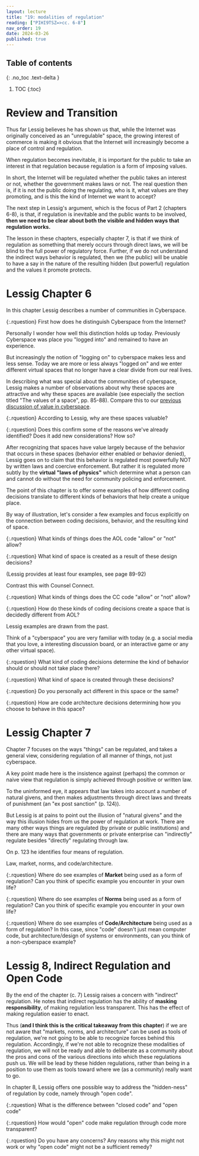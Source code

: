```yaml
---
layout: lecture
title: "19: modalities of regulation"
reading: ["PIHI9TSZ=>cc. 6-8"]
nav_order: 19
date: 2024-03-26
published: true
---
```


## Table of contents
{: .no_toc .text-delta } 
1. TOC 
{:toc}


# Review and Transition

Thus far Lessig believes he has shown us that, while the Internet was originally conceived as an "unregulable" space, the growing interest of commerce is making it obvious that the Internet will increasingly become a place of control and regulation.

When regulation becomes inevitable, it is important for the public to take an interest in that regulation because regulation is a form of imposing values. 

In short, the Internet will be regulated whether the public takes an interest or not, whether the government makes laws or not. The real question then is, if it is not the public doing the regulating, who is it, what values are they promoting, and is this the kind of Internet we want to accept?

The next step in Lessig's argument, which is the focus of Part 2 (chapters 6-8), is that, if regulation is inevitable and the public wants to be involved, **then we need to be clear about both the visible and hidden ways that regulation works.**

The lesson in these chapters, especially chapter 7, is that if we think of regulation as something that merely occurs through direct laws, we will be blind to the full power of regulatory force. Further, if we do not understand the indirect ways behavior is regulated, then we (the public) will be unable to have a say in the nature of the resulting hidden (but powerful) regulation and the values it promote protects. 

# Lessig Chapter 6

In this chapter Lessig describes a number of communities in Cyberspace.

{:.rquestion}
First how does he distinguish Cyberspace from the Internet? 

Personally I wonder how well this distinction holds up today. Previously Cyberspace was place you "logged into" and remained to have an experience. 

But increasingly the notion of "logging on" to cyberspace makes less and less sense. Today we are more or less always "logged on" and we enter different virtual spaces that no longer have a clear divide from our real lives. 

<div class="discussion" markdown="1">

In describing what was special about the communities of cyberspace, Lessig makes a number of observations about why these spaces are attractive and why these spaces are available (see especially the section titled "The values of a space", pp. 85-88). Compare this to our [previous discussion of value in cyberspace](17-code-and-puzzles.html#making-sense-of-value-in-cyberspace).

{:.rquestion} 
According to Lessig, why are these spaces valuable?

{:.rquestion}
Does this confirm some of the reasons we've already identified? Does it add new considerations? How so?

</div>

After recognizing that spaces have value largely because of the behavior that occurs in these spaces (behavior either enabled or behavior denied), Lessig goes on to claim that this behavior is regulated most powerfully NOT by written laws and coercive enforcement. But rather it is regulated more subtly by the **virtual "laws of physics"** which determine what a person can and cannot do without the need for community policing and enforcement.

The point of this chapter is to offer some examples of how different coding decisions translate to different kinds of behaviors that help create a unique place. 

By way of illustration, let's consider a few examples and focus explicitly on the connection between coding decisions, behavior, and the resulting kind of space.

<div class="discussion" markdown="1">

{:.rquestion}
What kinds of things does the AOL code "allow" or "not" allow?

{:.rquestion}
What kind of space is created as a result of these design decisions?

(Lessig provides at least four examples, see page 89-92)

</div>

<div class="discussion" markdown="1">

Contrast this with Counsel Connect.

{:.rquestion}
What kinds of things does the CC code "allow" or "not" allow?

{:.rquestion}
How do these kinds of coding decisions create a space that is decidedly different from AOL?

</div>

<div class="discussion" markdown="1">

Lessig examples are drawn from the past. 

Think of a "cyberspace" you are very familiar with today (e.g. a social media that you love, a interesting discussion board, or an interactive game or any other virtual space).

{:.rquestion}
What kind of coding decisions determine the kind of behavior should or should not take place there? 

{:.rquestion}
What kind of space is created through these decisions? 

{:.rquestion}
Do you personally act different in this space or the same? 

{:.rquestion}
How are code architecture decisions determining how you choose to behave in this space?

</div>

# Lessig Chapter 7

Chapter 7 focuses on the ways "things" can be regulated, and takes a general view, considering regulation of all manner of things, not just cyberspace.

A key point made here is the insistence against (perhaps) the common or naive view that regulation is simply achieved through positive or written law.

To the uninformed eye, it appears that law takes into account a number of natural givens, and then makes adjustments through direct laws and threats of punishment (an "ex post sanction" (p. 124)).

But Lessig is at pains to point out the illusion of "natural givens" and the way this illusion hides from us the power of regulation at work. There are many other ways things are regulated (by private or public institutions) and there are many ways that governments or private enterprise can "indirectly" regulate besides "directly" regulating through law.

<div class="discussion" markdown="1">

On p. 123 he identifies four means of regulation.

Law, market, norms, and code/architecture.

{:.rquestion}
Where do see examples of **Market** being used as a form of regulation? Can you think of specific example you encounter in your own life?

{:.rquestion}
Where do see examples of **Norms** being used as a form of regulation? Can you think of specific example you encounter in your own life?

{:.rquestion}
Where do see examples of **Code/Architecture** being used as a form of regulation? In this case, since "code" doesn't just mean computer code, but architecture/design of systems or environments, can you think of a non-cyberspace example?

</div>

# Lessig 8, Indirect Regulation and Open Code

By the end of the chapter (c. 7) Lessig raises a concern with "indirect" regulation. He notes that indirect regulation has the ability of **masking responsibility**, of making regulation less transparent. This has the effect of making regulation easier to enact. 

Thus (**and I think this is the critical takeaway from this chapter**) if we are not aware that "markets, norms, and architecture" can be used as tools of regulation, we're not going to be able to recognize forces behind this regulation. Accordingly, if we're not able to recognize these modalities of regulation, we will not be ready and able to deliberate as a community about the pros and cons of the various directions into which these regulations push us. We will be lead by these hidden regulations, rather than being in a position to use them as tools toward where we (as a community) really want to go.

In chapter 8, Lessig offers one possible way to address the "hidden-ness" of regulation by code, namely through "open code".

<div class="discussion" markdown="1">

{:.rquestion}
What is the difference between "closed code" and "open code"

{:.rquestion}
How would "open" code make regulation through code more transparent? 

{:.rquestion}
Do you have any concerns? Any reasons why this might not work or why "open code" might not be a sufficient remedy?

</div>

<!-- ## An analogy: thinking about the way media regulates our encounter with the message.

The quartet of "law, market, norms, and architecture" also seems like it could be a useful of looking at the concept of "media" in a loose sense. 

If part of the task of this course is to examine how media is affecting consciousness, we're going to need to have a robust sense of media, the context/environment/economies in which media do and do not exist, and how this wider environment that comes with a media contributes to the overall impact on consciousness.

For instance we might think about the book.

A book certainly has a kind of **architecture or code**. This might be the most obvious aspect of it as a piece of technology. Thus the book as piece of technology, as piece of code, invites us think and not think in certain ways. The "page" as a unit of information is certainly one consequence. The linearity of thought might be another. The notion of authorship might be another.

But authorship might lead us to consider the book as particular piece of the book **market**. The book/publishing market controls and effects and how we encounter the book and information, which books and which information we can encounter, and the ways in which we can and cannot interact with that information.

A book is marketed as having an author. Thus, doesn't the market in some construct our notion what an author is and what isn't. Author in many cases functions as a brand. (But we have ghost writers, we have forgotten co-authors, editors, all kinds of contributors that the book and the market tend to occlude).

The marketing of a book also contributes to how we encounter the message. Who the publisher is, the cost of the book, the look of the paper, print, all add weight to the boks authority or conversely cast doubt on its authority

**Norms** also seem to effect how we receive information from books.

Lessig points to education as one of the clearest ways norms are established. And education of course can and is subject to regulation.

 We are of course "taught" how to read. No one is born reading. How does education effect how we read?

Consider the kinds of tests we are given and the kinds of questions that these tests asks. How does this effect the "message" that we get from this "medium"?

What kind of books does education push us to read? How does this shape the norms and expectations of reading?

Laws of course can also have a direct impact, censorship, being for example the most obvious.



A central problem identified in the last chapter was that other modalities of regulation, especially code/architecture has immense power to control behavior but is also difficult to make transparent. 

Here Lessig consider one way the use of other modalities (direct laws) could help make other modalities of regulation more transparent.

**NOTE** As we think about our final assignment (namely policy proposals) this is one good example of policy proposal that you could examine more closely.  -->







